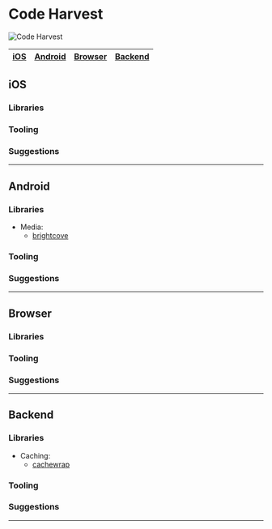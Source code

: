 # Code Harvest
![Code Harvest](assets/images/code-harvest-logo.png)

| [iOS](#ios) | [Android](#android) | [Browser](#browser) | [Backend](#backend) |
| ----------- | ----------- | ----------- | ----------- |

## iOS

### Libraries

### Tooling

### Suggestions

---

## Android

### Libraries

- Media:
  - <a data-type="library" data-platform='["android"]' data-tags='["video","kotlin","brightcove","player"]' href="https://github.com/newscorp-ghfb/gts-brightcove-android?nofollow=true">brightcove</a>

### Tooling

### Suggestions

---

## Browser

### Libraries

### Tooling

### Suggestions

---

## Backend

### Libraries

- Caching:
  - <a data-type="library" data-platform='["backend","browser"]' data-tags='["nodejs","javascript","cache","redis","memcache"]' href="https://github.com/newscorp-ghfb/cachewrap?nofollow=true">cachewrap</a>

### Tooling

### Suggestions

---

